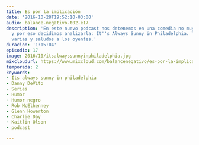```yaml
---
title: Es por la implicación
date: '2016-10-28T19:52:10-03:00'
audio: balance-negativo-t02-e17
description: 'En este nuevo podcast nos detenemos en una comedia no muy conocida,
  y por eso decidimos analizarla: It''s Always Sunny in Philadelphia. También recomendaciones
  varias y saludos a los oyentes.'
duracion: '1:15:04'
episodio: 17
image: 2016/10/itsalwayssunnyinphiladelphia.jpg
mixcloudurl: https://www.mixcloud.com/balancenegativo/es-por-la-implicacion/
temporada: 2
keywords:
- Its always sunny in philadelphia
- Danny DeVito
- Series
- Humor
- Humor negro
- Rob McElhenney
- Glenn Howerton
- Charlie Day
- Kaitlin Olson
- podcast

---
```

